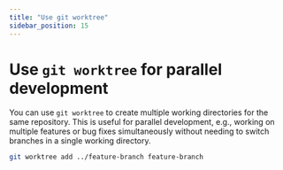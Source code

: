 ```yaml
---
title: "Use git worktree"
sidebar_position: 15
---
```


# Use `git worktree` for parallel development

You can use `git worktree` to create multiple working directories for the same repository. This is useful for parallel development, e.g., working on multiple features or bug fixes simultaneously without needing to switch branches in a single working directory.


```bash
git worktree add ../feature-branch feature-branch
```